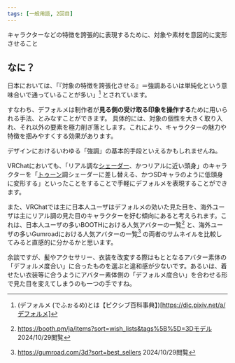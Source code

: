 ```yaml
---
tags: [一般用語, 2回目]
---
```


キャラクターなどの特徴を誇張的に表現するために、対象や素材を意図的に変形させること

## なに？

日本においては、「『対象の特徴を誇張化させる』＝強調あるいは単純化という意味合いで通っていることが多い」[^1] とされています。

すなわち、デフォルメは制作者が**見る側の受け取る印象を操作する**ために用いられる手法、とみなすことができます。
具体的には、対象の個性を大きく取り入れ、それ以外の要素を極力削ぎ落とします。これにより、キャラクターの魅力や特徴を掴みやすくする効果があります。

デザインにおけるいわゆる「強調」の基本的手段といえるかもしれませんね。

VRChatにおいても、「リアル調な[シェーダー](/docs/索引/STU/Shader)、かつリアルに近い頭身」のキャラクターを「[トゥーン](/docs/索引/た行/トゥーン)調シェーダーに差し替える、かつSDキャラのように低頭身に変形する」といったことをすることで手軽にデフォルメを表現することができます。

また、VRChatでは主に日本人ユーザはデフォルメの効いた見た目を、海外ユーザは主にリアル調の見た目のキャラクターを好む傾向にあると考えられます。これは、日本人ユーザの多いBOOTHにおける人気アバターの一覧[^2] と、海外ユーザの多いGumroadにおける人気アバターの一覧[^3] の両者のサムネイルを比較してみると直感的に分かるかと思います。

余談ですが、髪やアクセサリー、衣装を改変する際はもととなるアバター素体の「デフォルメ度合い」に合ったものを選ぶと違和感が少ないです。あるいは、着せたい衣装等に合うようにアバター素体側の「デフォルメ度合い」を合わせる形で見た目を変えてしまうのも一つの手ですね。

[^1]: (デフォルメ (でふぉるめ)とは【ピクシブ百科事典】)[https://dic.pixiv.net/a/デフォルメ]

[^2]: https://booth.pm/ja/items?sort=wish_lists&tags%5B%5D=3Dモデル 2024/10/29閲覧

[^3]: https://gumroad.com/3d?sort=best_sellers 2024/10/29閲覧
